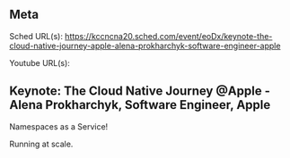 ## Meta
Sched URL(s): https://kccncna20.sched.com/event/eoDx/keynote-the-cloud-native-journey-apple-alena-prokharchyk-software-engineer-apple

Youtube URL(s):

## Keynote: The Cloud Native Journey @Apple - Alena Prokharchyk, Software Engineer, Apple

Namespaces as a Service!

Running at scale.
